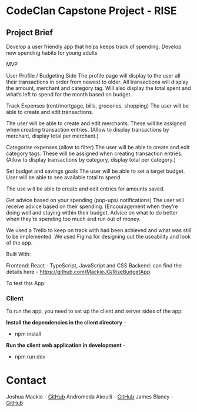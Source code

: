 # CodeClan Capstone Project - RISE

## Project Brief

Develop a user friendly app that helps keeps track of spending. Develop new spending habits for young adults

MVP

User Profile / Budgeting Side
The profile page will display to the user all their transactions in order from newest to older. All transactions will display the amount, merchant and category tag. Will also display the total spent and what’s left to spend for the month based on budget.

Track Expenses (rent/mortgage, bills, groceries, shopping)
The user will be able to create and edit transactions.

The user will be able to create and edit merchants. These will be assigned when creating transaction entries. (Allow to display transactions by merchant, display total per merchant.)

Categorise expenses (allow to filter)
The user will be able to create and edit category tags. These will be assigned when creating transaction entries. (Allow to display transactions by category, display total per category.)

Set budget and savings goals
The user will be able to set a target budget. User will be able to see available total to spend.

The use will be able to create and edit entries for amounts saved.

Get advice based on your spending (pop-ups/ notifications)
The user will receive advice based on their spending. (Encouragement when they’re doing well and staying within their budget. Advice on what to do better when they’re spending too much and run out of money.

We used a Trello to keep on track with had been achieved and what was still to be implemented. 
We used Figma for designing out the useability and look of the app. 

Built With:

Frontend: React - TypeScript, JavaScript and CSS
Backend: can find the details here - https://github.com/MackieJG/RiseBudgetApp

To test this App:

### Client
To run the app, you need to set up the client and server sides of the app:

**Install the dependencies in the client directory** -
  - npm install

**Run the client web application in development** -
  - npm run dev

# Contact
Joshua Mackie - [GitHub](https://github.com/MackieJG/RiseBudgetReact)
Andromeda Akoulli - [GitHub](https://github.com/AndromedaMedi)
James Blaney - [GitHub](https://github.com/JBlaney93)






